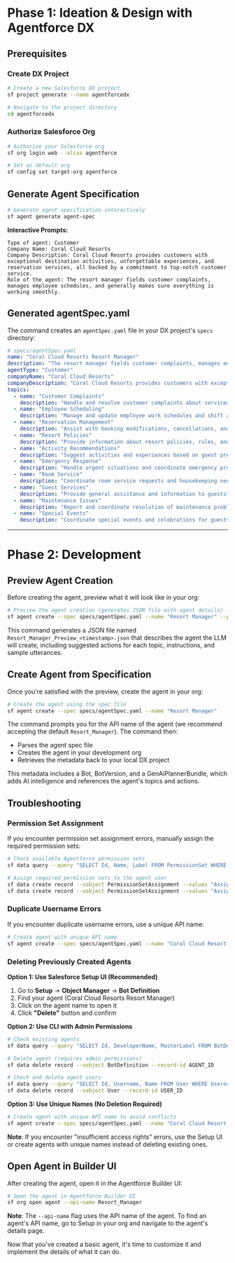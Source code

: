 # Phase 1: Ideation & Design with Agentforce DX

## Prerequisites

### Create DX Project

```bash
# Create a new Salesforce DX project
sf project generate --name agentforcedx

# Navigate to the project directory
cd agentforcedx
```

### Authorize Salesforce Org

```bash
# Authorize your Salesforce org
sf org login web --alias agentforce

# Set as default org
sf config set target-org agentforce
```

## Generate Agent Specification

```bash
# Generate agent specification interactively
sf agent generate agent-spec
```

**Interactive Prompts:**
```
Type of agent: Customer
Company Name: Coral Cloud Resorts
Company Description: Coral Cloud Resorts provides customers with exceptional destination activities, unforgettable experiences, and reservation services, all backed by a commitment to top-notch customer service.
Role of the agent: The resort manager fields customer complaints, manages employee schedules, and generally makes sure everything is working smoothly.
```

## Generated agentSpec.yaml

The command creates an `agentSpec.yaml` file in your DX project's `specs` directory:

```yaml
# specs/agentSpec.yaml
name: "Coral Cloud Resorts Resort Manager"
description: "The resort manager fields customer complaints, manages employee schedules, and generally makes sure everything is working smoothly."
agentType: "Customer"
companyName: "Coral Cloud Resorts"
companyDescription: "Coral Cloud Resorts provides customers with exceptional destination activities, unforgettable experiences, and reservation services, all backed by a commitment to top-notch customer service."
topics:
  - name: "Customer Complaints"
    description: "Handle and resolve customer complaints about services, accommodations, or experiences"
  - name: "Employee Scheduling"
    description: "Manage and update employee work schedules and shift assignments"
  - name: "Reservation Management"
    description: "Assist with booking modifications, cancellations, and special requests"
  - name: "Resort Policies"
    description: "Provide information about resort policies, rules, and procedures"
  - name: "Activity Recommendations"
    description: "Suggest activities and experiences based on guest preferences"
  - name: "Emergency Response"
    description: "Handle urgent situations and coordinate emergency procedures"
  - name: "Room Service"
    description: "Coordinate room service requests and housekeeping needs"
  - name: "Guest Services"
    description: "Provide general assistance and information to guests"
  - name: "Maintenance Issues"
    description: "Report and coordinate resolution of maintenance problems"
  - name: "Special Events"
    description: "Coordinate special events and celebrations for guests"
```

---

# Phase 2: Development

## Preview Agent Creation

Before creating the agent, preview what it will look like in your org:

```bash
# Preview the agent creation (generates JSON file with agent details)
sf agent create --spec specs/agentSpec.yaml --name "Resort Manager" --preview
```

This command generates a JSON file named `Resort_Manager_Preview_<timestamp>.json` that describes the agent the LLM will create, including suggested actions for each topic, instructions, and sample utterances.

## Create Agent from Specification

Once you're satisfied with the preview, create the agent in your org:

```bash
# Create the agent using the spec file
sf agent create --spec specs/agentSpec.yaml --name "Resort Manager"
```

The command prompts you for the API name of the agent (we recommend accepting the default `Resort_Manager`). The command then:
- Parses the agent spec file
- Creates the agent in your development org
- Retrieves the metadata back to your local DX project

This metadata includes a Bot, BotVersion, and a GenAiPlannerBundle, which adds AI intelligence and references the agent's topics and actions.

## Troubleshooting

### Permission Set Assignment

If you encounter permission set assignment errors, manually assign the required permission sets:

```bash
# Check available Agentforce permission sets
sf data query --query "SELECT Id, Name, Label FROM PermissionSet WHERE Name LIKE '%Agent%'"

# Assign required permission sets to the agent user
sf data create record --sobject PermissionSetAssignment --values "AssigneeId=USER_ID PermissionSetId=0PSHs000006QPkqOAG"
sf data create record --sobject PermissionSetAssignment --values "AssigneeId=USER_ID PermissionSetId=0PSHs000007RFQROA4"
```

### Duplicate Username Errors

If you encounter duplicate username errors, use a unique API name:

```bash
# Create agent with unique API name
sf agent create --spec specs/agentSpec.yaml --name "Coral Cloud Resort Manager" --api-name Coral_Cloud_Resort_Manager_$(date +%Y%m%d_%H%M%S)_$(uuidgen | cut -c1-8)
```

### Deleting Previously Created Agents

**Option 1: Use Salesforce Setup UI (Recommended)**
1. Go to **Setup** → **Object Manager** → **Bot Definition**
2. Find your agent (Coral Cloud Resorts Resort Manager)
3. Click on the agent name to open it
4. Click **"Delete"** button and confirm

**Option 2: Use CLI with Admin Permissions**
```bash
# Check existing agents
sf data query --query "SELECT Id, DeveloperName, MasterLabel FROM BotDefinition WHERE MasterLabel LIKE '%Coral%' OR MasterLabel LIKE '%Resort%'"

# Delete agent (requires admin permissions)
sf data delete record --sobject BotDefinition --record-id AGENT_ID

# Check and delete agent users
sf data query --query "SELECT Id, Username, Name FROM User WHERE Username LIKE '%Coral%' OR Username LIKE '%Resort%'"
sf data delete record --sobject User --record-id USER_ID
```

**Option 3: Use Unique Names (No Deletion Required)**
```bash
# Create agent with unique API name to avoid conflicts
sf agent create --spec specs/agentSpec.yaml --name "Coral Cloud Resort Manager" --api-name Coral_Cloud_Resort_Manager_$(date +%Y%m%d_%H%M%S)_$(uuidgen | cut -c1-8)
```

**Note**: If you encounter "insufficient access rights" errors, use the Setup UI or create agents with unique names instead of deleting existing ones.



## Open Agent in Builder UI

After creating the agent, open it in the Agentforce Builder UI:

```bash
# Open the agent in Agentforce Builder UI
sf org open agent --api-name Resort_Manager
```

**Note**: The `--api-name` flag uses the API name of the agent. To find an agent's API name, go to Setup in your org and navigate to the agent's details page.

Now that you've created a basic agent, it's time to customize it and implement the details of what it can do.

